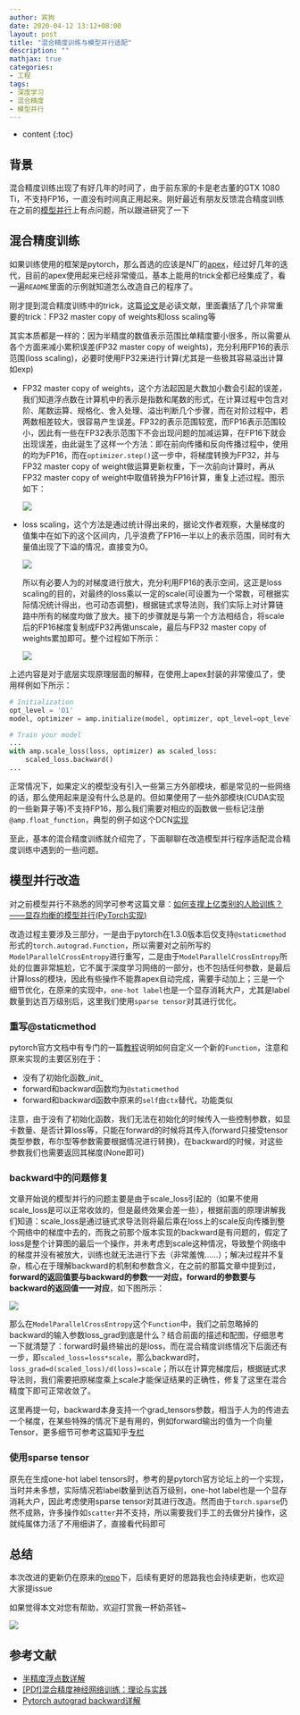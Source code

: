 ```yaml
---
author: 宾狗
date: 2020-04-12 13:12+08:00
layout: post
title: "混合精度训练与模型并行适配"
description: ""
mathjax: true
categories:
- 工程
tags:
- 深度学习
- 混合精度
- 模型并行
---
```


* content
{:toc}

## 背景

混合精度训练出现了有好几年的时间了，由于前东家的卡是老古董的GTX 1080 Ti，不支持FP16，一直没有时间真正用起来。刚好最近有朋友反馈混合精度训练在之前的[模型并行](https://github.com/bindog/pytorch-model-parallel)上有点问题，所以跟进研究了一下








## 混合精度训练

如果训练使用的框架是pytorch，那么首选的应该是N厂的[apex](https://github.com/NVIDIA/apex)，经过好几年的迭代，目前的apex使用起来已经非常傻瓜，基本上能用的trick全都已经集成了，看一遍`README`里面的示例就知道怎么改造自己的程序了。

刚才提到混合精度训练中的trick，这篇[论文](https://arxiv.org/pdf/1710.03740.pdf)是必读文献，里面囊括了几个非常重要的trick：FP32 master  copy of weights和loss scaling等

其实本质都是一样的：因为半精度的数值表示范围比单精度要小很多，所以需要从各个方面来减小累积误差(FP32 master copy of weights)，充分利用FP16的表示范围(loss scaling)，必要时使用FP32来进行计算(尤其是一些极其容易溢出计算如exp)

- FP32 master copy of weights，这个方法起因是大数加小数会引起的误差，我们知道浮点数在计算机中的表示是指数和尾数的形式，在计算过程中包含对阶、尾数运算、规格化、舍入处理、溢出判断几个步骤，而在对阶过程中，若两数相差较大，很容易产生误差。FP32的表示范围较宽，而FP16表示范围较小，因此有一些在FP32表示范围下不会出现问题的加减运算，在FP16下就会出现误差，由此诞生了这样一个方法：即在前向传播和反向传播过程中，使用的均为FP16，而在`optimizer.step()`这一步中，将梯度转换为FP32，并与FP32 master copy of weight做运算更新权重，下一次前向计算时，再从FP32 master copy of weight中取值转换为FP16计算，重复上述过程。图示如下：

  ![](https://i.loli.net/2020/04/12/xcwCI83Du2V1Ybv.png)

- loss scaling，这个方法是通过统计得出来的，据论文作者观察，大量梯度的值集中在如下的这个区间内，几乎浪费了FP16一半以上的表示范围，同时有大量值出现了下溢的情况，直接变为0。

  ![](https://i.loli.net/2020/04/12/VGm3iktBTg8OyEf.png)

  所以有必要人为的对梯度进行放大，充分利用FP16的表示空间，这正是loss scaling的目的，对最终的loss乘以一定的scale(可设置为一个常数，可根据实际情况统计得出，也可动态调整)，根据链式求导法则，我们实际上对计算链路中所有的梯度均做了放大。接下的步骤就是与第一个方法相结合，将scale后的FP16梯度复制成FP32再做unscale，最后与FP32 master copy of weights累加即可。整个过程如下所示：

  ![](https://i.loli.net/2020/04/12/8mXai2BuQWRTAFs.png)

上述内容是对于底层实现原理层面的解释，在使用上apex封装的非常傻瓜了，使用样例如下所示：

```python
# Initialization
opt_level = 'O1'
model, optimizer = amp.initialize(model, optimizer, opt_level=opt_level)

# Train your model
...
with amp.scale_loss(loss, optimizer) as scaled_loss:
    scaled_loss.backward()
...
```

正常情况下，如果定义的模型没有引入一些第三方外部模块，都是常见的一些网络的话，那么使用起来是没有什么总是的。但如果使用了一些外部模块(CUDA实现的一些新算子等)不支持FP16，那么我们需要对相应的函数做一些标记注册`@amp.float_function`，典型的例子如这个DCN[实现](https://github.com/lbin/DCNv2/blob/master/dcn_v2.py)

至此，基本的混合精度训练就介绍完了，下面聊聊在改造模型并行程序适配混合精度训练中遇到的一些问题。

## 模型并行改造

对之前模型并行不熟悉的同学可参考这篇文章：[如何支撑上亿类别的人脸训练？——显存均衡的模型并行(PyTorch实现)](https://bindog.github.io/blog/2019/09/05/gpu-memory-balanced-model-parallel/)

改造过程主要涉及三部分，一是由于pytorch在1.3.0版本后仅支持`@staticmethod`形式的`torch.autograd.Function`，所以需要对之前所写的`ModelParallelCrossEntropy`进行重写，二是由于`ModelParallelCrossEntropy`所处的位置非常尴尬，它不属于深度学习网络的一部分，也不包括任何参数，是最后计算loss的模块，因此有些操作不能靠apex自动完成，需要手动加上；三是一个细节优化，在原来的实现中，`one-hot label`也是一个显存消耗大户，尤其是label数量到达百万级别后，这里我们使用`sparse tensor`对其进行优化。

### 重写@staticmethod

pytorch官方文档中有专门的一篇[教程](https://pytorch.org/tutorials/beginner/examples_autograd/two_layer_net_custom_function.html)说明如何自定义一个新的`Function`，注意和原来实现的主要区别在于：

- 没有了初始化函数\__init__
- forward和backward函数均为`@staticmethod`
- forward和backward函数中原来的`self`由`ctx`替代，功能类似

注意，由于没有了初始化函数，我们无法在初始化的时候传入一些控制参数，如显卡数量、是否计算loss等，只能在forward的时候将其传入(forward只接受tensor类型参数，布尔型等参数需要根据情况进行转换)，在backward的时候，对这些参数我们也需要返回其梯度(None即可)

### backward中的问题修复

文章开始说的模型并行的问题主要是由于scale_loss引起的（如果不使用scale_loss是可以正常收敛的，但是最终效果会差一些），根据前面的原理讲解我们知道：scale_loss是通过链式求导法则将最后乘在loss上的scale反向传播到整个网络中的梯度中去的，而我之前那个版本实现的backward是有问题的，假定了loss是整个计算图的最后一个操作，并未考虑到scale这种情况，导致整个网络中的梯度并没有被放大，训练也就无法进行下去（非常羞愧……）；解决过程并不复杂，核心在于理解backward的机制和参数含义，在之前的那篇文章中提到过，**forward的返回值要与backward的参数一一对应，forward的参数要与backward的返回值一一对应**，如下图所示：

![](https://i.loli.net/2020/04/12/z2oyCcLNXURTfax.png)

那么在`ModelParallelCrossEntropy`这个`Function`中，我们之前忽略掉的backward的输入参数loss_grad到底是什么？结合前面的描述和配图，仔细思考一下就清楚了：forward时最终输出的是loss，而在混合精度训练情况下后面还有一步，即`scaled_loss=loss*scale`，那么backward时，`loss_grad=d(scaled_loss)/d(loss)=scale`；所以在计算完梯度后，根据链式求导法则，我们需要把原梯度乘上scale才能保证结果的正确性，修复了这里在混合精度下即可正常收敛了。

这里再提一句，backward本身支持一个grad_tensors参数，相当于人为的传进去一个梯度，在某些特殊的情况下是有用的，例如forward输出的值为一个向量Tensor，更多细节可参考这篇知乎[专栏](https://zhuanlan.zhihu.com/p/83172023)

### 使用sparse tensor

原先在生成one-hot label tensors时，参考的是pytorch官方论坛上的一个实现，当时并未多想，实际情况若label数量到达百万级别，one-hot label也是一个显存消耗大户，因此考虑使用sparse tensor对其进行改造。然而由于`torch.sparse`仍然不成熟，许多操作如`scatter`并不支持，所以需要我们手工的去做分片操作，这就纯属体力活了不用细讲了，直接看代码即可

## 总结

本次改进的更新仍在原来的[repo](https://github.com/bindog/pytorch-model-parallel)下，后续有更好的思路我也会持续更新，也欢迎大家提issue


如果觉得本文对您有帮助，欢迎打赏我一杯奶茶钱~

![](http://lc-cf2bfs1v.cn-n1.lcfile.com/184650991fae74643fd0.png)

## 参考文献

- [半精度浮点数详解](https://blog.csdn.net/Miracle_cx/article/details/89463503)
- [[PDf]混合精度神经网络训练：理论与实践](http://on-demand.gputechconf.com/gtc-cn/2018/pdf/CH8302.pdf)
- [Pytorch autograd backward详解](https://zhuanlan.zhihu.com/p/83172023)

